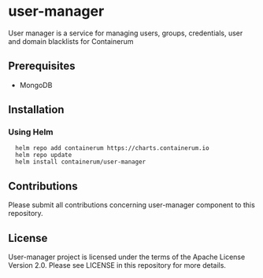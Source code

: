 # user-manager
User manager is a service for managing users, groups, credentials, user and domain blacklists for Containerum

## Prerequisites
* MongoDB 


## Installation
### Using Helm

```
  helm repo add containerum https://charts.containerum.io
  helm repo update
  helm install containerum/user-manager
```

## Contributions
Please submit all contributions concerning user-manager component to this repository. 

## License
User-manager project is licensed under the terms of the Apache License Version 2.0. Please see LICENSE in this repository for more details.

